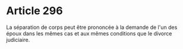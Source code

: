 # Article 296

<p>La séparation de corps peut être prononcée à la demande de l'un des époux dans les mêmes cas et aux mêmes conditions que le divorce judiciaire.</p>